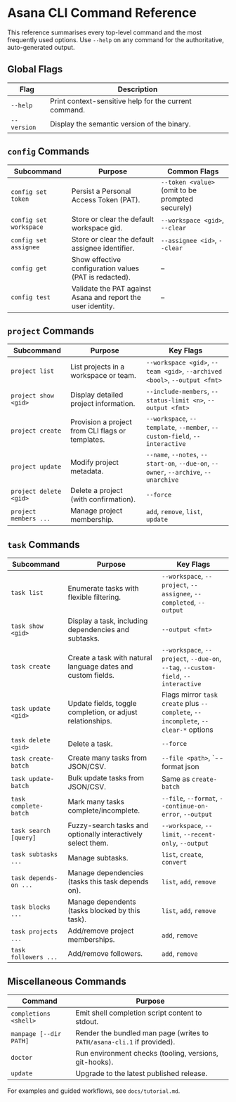 # Asana CLI Command Reference

This reference summarises every top-level command and the most frequently used
options. Use `--help` on any command for the authoritative, auto-generated
output.

## Global Flags

| Flag | Description |
|------|-------------|
| `--help` | Print context-sensitive help for the current command. |
| `--version` | Display the semantic version of the binary. |

## `config` Commands

| Subcommand | Purpose | Common Flags |
|------------|---------|--------------|
| `config set token` | Persist a Personal Access Token (PAT). | `--token <value>` (omit to be prompted securely) |
| `config set workspace` | Store or clear the default workspace gid. | `--workspace <gid>`, `--clear` |
| `config set assignee` | Store or clear the default assignee identifier. | `--assignee <id>`, `--clear` |
| `config get` | Show effective configuration values (PAT is redacted). | – |
| `config test` | Validate the PAT against Asana and report the user identity. | – |

## `project` Commands

| Subcommand | Purpose | Key Flags |
|------------|---------|-----------|
| `project list` | List projects in a workspace or team. | `--workspace <gid>`, `--team <gid>`, `--archived <bool>`, `--output <fmt>` |
| `project show <gid>` | Display detailed project information. | `--include-members`, `--status-limit <n>`, `--output <fmt>` |
| `project create` | Provision a project from CLI flags or templates. | `--workspace`, `--template`, `--member`, `--custom-field`, `--interactive` |
| `project update` | Modify project metadata. | `--name`, `--notes`, `--start-on`, `--due-on`, `--owner`, `--archive`, `--unarchive` |
| `project delete <gid>` | Delete a project (with confirmation). | `--force` |
| `project members ...` | Manage project membership. | `add`, `remove`, `list`, `update` |

## `task` Commands

| Subcommand | Purpose | Key Flags |
|------------|---------|-----------|
| `task list` | Enumerate tasks with flexible filtering. | `--workspace`, `--project`, `--assignee`, `--completed`, `--output` |
| `task show <gid>` | Display a task, including dependencies and subtasks. | `--output <fmt>` |
| `task create` | Create a task with natural language dates and custom fields. | `--workspace`, `--project`, `--due-on`, `--tag`, `--custom-field`, `--interactive` |
| `task update <gid>` | Update fields, toggle completion, or adjust relationships. | Flags mirror `task create` plus `--complete`, `--incomplete`, `--clear-*` options |
| `task delete <gid>` | Delete a task. | `--force` |
| `task create-batch` | Create many tasks from JSON/CSV. | `--file <path>`, `--format json|csv`, `--continue-on-error`, `--output` |
| `task update-batch` | Bulk update tasks from JSON/CSV. | Same as `create-batch` |
| `task complete-batch` | Mark many tasks complete/incomplete. | `--file`, `--format`, `--continue-on-error`, `--output` |
| `task search [query]` | Fuzzy-search tasks and optionally interactively select them. | `--workspace`, `--limit`, `--recent-only`, `--output` |
| `task subtasks ...` | Manage subtasks. | `list`, `create`, `convert` |
| `task depends-on ...` | Manage dependencies (tasks this task depends on). | `list`, `add`, `remove` |
| `task blocks ...` | Manage dependents (tasks blocked by this task). | `list`, `add`, `remove` |
| `task projects ...` | Add/remove project memberships. | `add`, `remove` |
| `task followers ...` | Add/remove followers. | `add`, `remove` |

## Miscellaneous Commands

| Command | Purpose |
|---------|---------|
| `completions <shell>` | Emit shell completion script content to stdout. |
| `manpage [--dir PATH]` | Render the bundled man page (writes to `PATH/asana-cli.1` if provided). |
| `doctor` | Run environment checks (tooling, versions, git-hooks). |
| `update` | Upgrade to the latest published release. |

For examples and guided workflows, see `docs/tutorial.md`.
